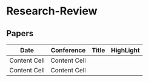 # Research-Review
## Papers
| Date  | Conference | Title | HighLight|
| ------------- | ------------- | ------------- | ------------- | 
| Content Cell  | Content Cell  | | |
| Content Cell  | Content Cell  | | |
